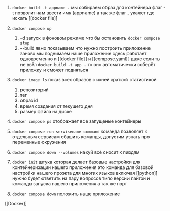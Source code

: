 
1. `docker build -t appname .`
	мы собираем образ для контейнера флаг -t позволит нам ввести имя (appname) а так же флаг . укажет где искать [[docker file]]
2. `docker compose up`
	1. -d запуск в фоновом режиме что бы остановить `docker compose stop`
	2. --build явно показываем что нужно построить приложение заново
	мы поднимаем наше приложение сдесь работает одновременно и [[docker file]] и [[compose.yaml]] даже если ты не ввёл `docker build -t app .` то оно автоматически соберёт приложку и сможет подняться
	
3. `docker image ls`
	показ всех образов с ихней краткой статистикой
	1. репозиторий 
	2. тег 
	3. образ id 
	4. время создания от текущего дня
	5. размер файла на диске
4. `docker compose ps`
	отображает все запущеные контейнеры
5. `docker compose run servisename command`
	команда позволяет к отдельным сервисам ебашить команды, допустим узнать про переменные окружения
6. `docker compose down --volumes`
	нахуй всё сносит к пиздям
7. `docker init` штука которая делает базовые настройки для контейнеризации нашего приложения это команда для базовой настройки нашего проэкта для многих языков включая [[python]] нужно будет ответить на пару вопросов типо версии пайтон и команды запуска нашего приложения а так же порт
8. `docker compose down` положить наше приложение

[[Docker]]